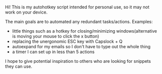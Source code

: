 Hi! 
This is my autohotkey script intended for personal use, so it may not work on your device.

The main goals are to automated any redundant tasks/actions. 
Examples:
- little things such as a hotkey for closing/minimizing windows(alternative is moving your mouse to click the x button)
- replacing the unergonomic ESC key with Capslock + Q
- autoexpand for my emails so I don't have to type out the whole thing
- a timer I can set up in less than 5 actions


I hope to give potential inspiration to others who are looking for snippets they can use.
